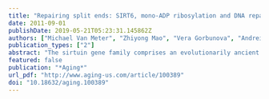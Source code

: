 ```yaml
---
title: "Repairing split ends: SIRT6, mono-ADP ribosylation and DNA repair."
date: 2011-09-01
publishDate: 2019-05-21T05:23:31.145862Z
authors: ["Michael Van Meter", "Zhiyong Mao", "Vera Gorbunova", "Andrei Seluanov"]
publication_types: ["2"]
abstract: "The sirtuin gene family comprises an evolutionarily ancient set of NAD+ dependent protein deacetylase and mono-ADP ribosyltransferase enzymes. Found in all domains of life, sirtuins regulate a diverse array of biological processes, including DNA repair, gene silencing, apoptosis and metabolism. Studies in multiple model organisms have indicated that sirtuins may also function to extend lifespan and attenuate age-related pathologies. To date, most of these studies have focused on the deacetylase activity of sirtuins, and relatively little is known about the other biochemical activity of sirtuins, mono-ADP ribosylation. We recently reported that the mammalian sirtuin, SIRT6, mono-ADP ribosylates PARP1 to promote DNA repair in response to oxidative stress. In this research perspective we review the role of SIRT6 in DNA repair and discuss the emerging implications for sirtuin directed mono-ADP ribosylation in aging and age-related diseases."
featured: false
publication: "*Aging*"
url_pdf: "http://www.aging-us.com/article/100389"
doi: "10.18632/aging.100389"
---
```



